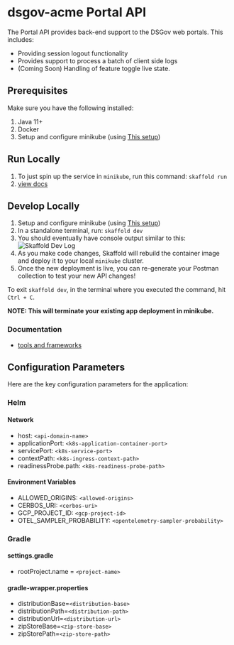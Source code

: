 # dsgov-acme Portal API

The Portal API provides back-end support to the DSGov web portals. This includes:

* Providing session logout functionality
* Provides support to process a batch of client side logs
* (Coming Soon) Handling of feature toggle live state.

## Prerequisites

Make sure you have the following installed:

1. Java 11+
2. Docker
3. Setup and configure minikube (using [This setup](https://github.com/dsgov-acme/cwb05-local-environment))

## Run Locally

1. To just spin up the service in `minikube`, run this command: `skaffold run`
2. [view docs](http://api.cwb05.test/portal/swagger-ui/index.html)

## Develop Locally

1. Setup and configure minikube (using [This setup](https://github.com/dsgov-acme/cwb05-local-environment))
2. In a standalone terminal, run: `skaffold dev`
3. You should eventually have console output similar to this:
![Skaffold Dev Log](docs/assets/skaffold-dev-log.png)
4. As you make code changes, Skaffold will rebuild the container image and deploy it to your local `minikube` cluster.
5. Once the new deployment is live, you can re-generate your Postman collection to test your new API changes!

To exit `skaffold dev`, in the terminal where you executed the command, hit `Ctrl + C`.

**NOTE: This will terminate your existing app deployment in minikube.**

### Documentation

* [tools and frameworks](./docs/tools.md)

## Configuration Parameters

Here are the key configuration parameters for the application:
### Helm

#### Network
- host: `<api-domain-name>`
- applicationPort: `<k8s-application-container-port>`
- servicePort: `<k8s-service-port>`
- contextPath: `<k8s-ingress-context-path>`
- readinessProbe.path: `<k8s-readiness-probe-path>`

#### Environment Variables
- ALLOWED_ORIGINS: `<allowed-origins>`
- CERBOS_URI: `<cerbos-uri>`
- GCP_PROJECT_ID: `<gcp-project-id>`
- OTEL_SAMPLER_PROBABILITY: `<opentelemetry-sampler-probability>`

### Gradle

#### settings.gradle
- rootProject.name = `<project-name>`

#### gradle-wrapper.properties
- distributionBase=`<distribution-base>`
- distributionPath=`<distribution-path>`
- distributionUrl=`<distribution-url>`
- zipStoreBase=`<zip-store-base>`
- zipStorePath=`<zip-store-path>`
